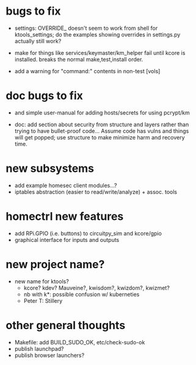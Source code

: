 
# bugs to fix

  - settings: OVERRIDE_ doesn't seem to work from shell for ktools_settings;
    do the examples showing overrides in settings.py actually still work?

  - make for things like services/keymaster/km_helper fail until
    kcore is installed.  breaks the normal make,test,install order.

  - add a warning for "command:" contents in non-test [vols]

# doc bugs to fix

  - and simple user-manual for adding hosts/secrets for using pcrypt/km
  
  - doc: add section about security from structure and layers rather than trying
    to have bullet-proof code...  Assume code has vulns and things will get popped;
    use structure to make minimize harm and recovery time.

# new subsystems

  - add example homesec client modules...?
  - iptables abstraction (easier to read/write/analyze) + assoc. tools

# homectrl new features

  - add RPi.GPIO (i.e. buttons) to circuitpy_sim and kcore/gpio
  - graphical interface for inputs and outputs

# new project name?

  - new name for ktools?
    - kcore?  kdev?  Mauveine?, kwisdom?, kwizdom?, kwizmet?
    - nb with k*: possible confusion w/ kuberneties
    - Peter T: Stillery

# other general thoughts

  - Makefile: add BUILD_SUDO_OK, etc/check-sudo-ok
  - publish launchpad?
  - publish browser launchers?
